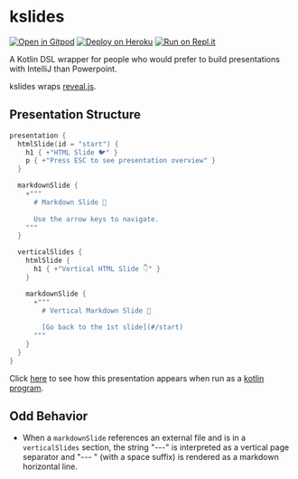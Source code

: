 # kslides

[![Open in Gitpod](https://gitpod.io/button/open-in-gitpod.svg)](https://gitpod.io/#https://github.com/pambrose/kslides)
[![Deploy on Heroku](https://www.herokucdn.com/deploy/button.svg)](https://heroku.com/deploy?template=https://github.com/pambrose/kslides)
[![Run on Repl.it](https://repl.it/badge/github/pambrose/kslides)](https://repl.it/github/pambrose/kslides)

A Kotlin DSL wrapper for people who would prefer to build presentations with IntelliJ than Powerpoint.

kslides wraps [reveal.js](https://revealjs.com).

## Presentation Structure

```kotlin
presentation {
  htmlSlide(id = "start") {
    h1 { +"HTML Slide 🐦" }
    p { +"Press ESC to see presentation overview" }
  }

  markdownSlide {
    +"""
      # Markdown Slide 🍒 
      
      Use the arrow keys to navigate.
    """
  }

  verticalSlides {
    htmlSlide {
      h1 { +"Vertical HTML Slide 👇" }
    }

    markdownSlide {
      +"""
        # Vertical Markdown Slide 🦊 
        
        [Go back to the 1st slide](#/start)
      """
    }
  }
}
```

Click [here](https://kslides-simple.herokuapp.com) to see how this presentation appears when run as
a [kotlin program](src/main/kotlin/Simple.kt).

## Odd Behavior

* When a `markdownSlide` references an external file and is in a `verticalSlides` section, the string "---"
  is interpreted as a vertical page separator and "--- " (with a space suffix) is rendered as a markdown horizontal
  line. 
